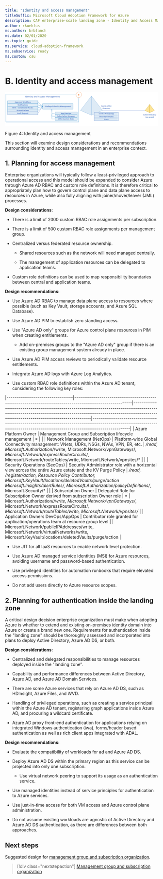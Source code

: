 ```yaml
---
title: "Identity and access management"
titleSuffix: Microsoft Cloud Adoption Framework for Azure
description: CAF enterprise-scale landing zone - Identity and Access Management
author: rkuehfus
ms.author: brblanch
ms.date: 02/01/2020
ms.topic: guide
ms.service: cloud-adoption-framework
ms.subservice: ready
ms.custom: csu
---
```


<!-- cSpell:ignore rkuehfus CAF -->

# B. Identity and access management

[![Identity and access management](./media/IAM.png "identity and access management")](./media/iam.png)

Figure 4: Identity and access management

This section will examine design considerations and recommendations surrounding identity and access management in an enterprise context.

## 1. Planning for access management

<!-- docsTest:ignore JML -->

Enterprise organizations will typically follow a least-privileged approach to operational access and this model should be expanded to consider Azure through Azure AD RBAC and custom role definitions. It is therefore critical to appropriately plan how to govern control plane and data plane access to resources in Azure, while also fully aligning with joiner/mover/leaver (JML) processes.

**Design considerations:**

- There is a limit of 2000 custom RBAC role assignments per subscription.

- There is a limit of 500 custom RBAC role assignments per management group.

- Centralized versus federated resource ownership.
  - Shared resources such as the network will need managed centrally.

  - The management of application resources can be delegated to application teams.

- Custom role definitions can be used to map responsibility boundaries between central and application teams.

**Design recommendations:**

- Use Azure AD RBAC to manage data plane access to resources where possible (such as Key Vault, storage accounts, and Azure SQL Database).

- Use Azure AD PIM to establish zero standing access.

- Use "Azure AD only" groups for Azure control plane resources in PIM when creating entitlements.

  - Add on-premises groups to the "Azure AD only" group if there is an existing group management system already in place.

- Use Azure AD PIM access reviews to periodically validate resource entitlements.

- Integrate Azure AD logs with Azure Log Analytics.

- Use custom RBAC role definitions within the Azure AD tenant, considering the following key roles:

<!-- cSpell:ignore NetOps SecOps DevOps/AppOps -->

|----------------------------------|-----------------------------------------------------------------------------------------------------------|--------------------------------------------------------------------------------------------------------------------------------------------------------------------------------------------------------------------|-------------------------------------------------------------------------------------------------------------------------------------------------------------------------------|
| Azure Platform Owner             | Management Group and Subscription lifecycle management                                                    | *                                                                                                                                                                                                                  |                                                                                                                                                                               |
| Network Management (NetOps)      | Platform-wide Global Connectivity management: VNets, UDRs, NSGs, NVAs, VPN, ER, etc.                       | */read, Microsoft.Authorization/*/write, Microsoft.Network/vpnGateways/*, Microsoft.Network/expressRouteCircuits/*, Microsoft.Network/routeTables/write, Microsoft.Network/vpnsites/*                              |                                                                                                                                                                               |
| Security Operations (SecOps)     | Security Administrator role with a horizontal view across the entire Azure estate and the KV Purge Policy | */read, */register/action, Resource Policy Contributor, Microsoft.KeyVault/locations/deletedVaults/purge/action Microsoft.Insights/alertRules/*, Microsoft.Authorization/policyDefinitions/*, Microsoft.Security/* |                                                                                                                                                                               |
| Subscription Owner               | Delegated Role for Subscription Owner derived from subscription Owner role                                | *                                                                                                                                                                                                                  | Microsoft.Authorization/*/write, Microsoft.Network/vpnGateways/*, Microsoft.Network/expressRouteCircuits/*, Microsoft.Network/routeTables/write, Microsoft.Network/vpnsites/* |
| Application Owners DevOps/AppOps | Contributor role granted for application/operations team at resource group level                          |                                                                                                                                                                                                                    | Microsoft.Network/publicIPAddresses/write, Microsoft.Network/virtualNetworks/write, Microsoft.KeyVault/locations/deletedVaults/purge/action                                   |

- Use JIT for all IaaS resources to enable network level protection.

- Use Azure AD managed service identities (MSI) for Azure resources, avoiding username and password-based authentication.

- Use privileged identities for automation runbooks that require elevated access permissions.

<!-- -->

- Do not add users directly to Azure resource scopes.

## 2. Planning for authentication inside the landing zone

A critical design decision enterprise organization must make when adopting Azure is whether to extend and existing on-premises identity domain into Azure or create a brand new one. Requirements for authentication inside the "landing zone" should be thoroughly assessed and incorporated into plans to deploy Active Directory, Azure AD DS, or both.

**Design considerations:**

- Centralized and delegated responsibilities to manage resources deployed inside the "landing zone”.

- Capability and performance differences between Active Directory, Azure AD, and Azure AD Domain Services.

- There are some Azure services that rely on Azure AD DS, such as HDInsight, Azure Files, and WVD.

- Handling of privileged operations, such as creating a service principal within the Azure AD tenant, registering graph applications inside Azure AD, and procuring a wildcard certificate.

- Azure AD proxy front-end authentication for applications relying on integrated Windows authentication (iwa), forms/header based authentication as well as rich client apps integrated with ADAL.

**Design recommendations:**

- Evaluate the compatibility of workloads for ad and Azure AD DS.

- Deploy Azure AD DS within the primary region as this service can be projected into only one subscription.

  - Use virtual network peering to support its usage as an authentication service.

- Use managed identities instead of service principles for authentication to Azure services.

- Use just-in-time access for both VM access and Azure control plane administration.

<!-- -->

- Do not assume existing workloads are agnostic of Active Directory and Azure AD DS authentication, as there are differences between both approaches.

## Next steps

Suggested design for [management group and subscription organization](./c-management-group-and-subscription-organization.md).

> [!div class="nextstepaction"]
> [Management group and subscription organization](./c-management-group-and-subscription-organization.md)
